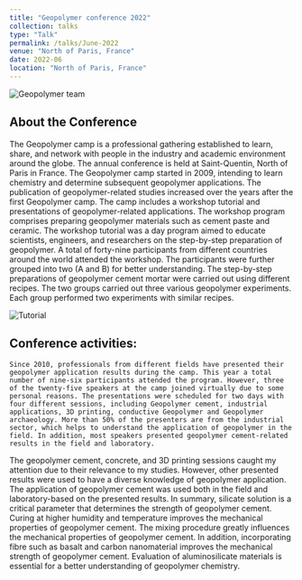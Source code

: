 ```yaml
---
title: "Geopolymer conference 2022"
collection: talks
type: "Talk"
permalink: /talks/June-2022
venue: "North of Paris, France"
date: 2022-06
location: "North of Paris, France"
---
```


![Geopolymer team]('../images/friends.jpeg')

## About the Conference
The Geopolymer camp is a professional gathering established to learn, share, and network with people in the industry and academic environment around the globe. The annual conference is held at Saint-Quentin, North of Paris in France. The Geopolymer camp started in 2009, intending to learn chemistry and determine subsequent geopolymer applications. The publication of geopolymer-related studies increased over the years after the first Geopolymer camp. The camp includes a workshop tutorial and presentations of geopolymer-related applications. 
The workshop program comprises preparing geopolymer materials such as cement paste and ceramic. The workshop tutorial was a day program aimed to educate scientists, engineers, and researchers on the step-by-step preparation of geopolymer. A total of forty-nine participants from different countries around the world attended the workshop. The participants were further grouped into two (A and B) for better understanding. The step-by-step preparations of geopolymer cement mortar were carried out using different recipes. The two groups carried out three various geopolymer experiments. Each group performed two experiments with similar recipes. 

![Tutorial]('../images/tutorial.jpeg')

## Conference activities:
	Since 2010, professionals from different fields have presented their geopolymer application results during the camp. This year a total number of nine-six participants attended the program. However, three of the twenty-five speakers at the camp joined virtually due to some personal reasons. The presentations were scheduled for two days with four different sessions, including Geopolymer cement, industrial applications, 3D printing, conductive Geopolymer and Geopolymer archaeology. More than 50% of the presenters are from the industrial sector, which helps to understand the application of geopolymer in the field. In addition, most speakers presented geopolymer cement-related results in the field and laboratory. 
The geopolymer cement, concrete, and 3D printing sessions caught my attention due to their relevance to my studies. However, other presented results were used to have a diverse knowledge of geopolymer application. The application of geopolymer cement was used both in the field and laboratory-based on the presented results. In summary, silicate solution is a critical parameter that determines the strength of geopolymer cement. Curing at higher humidity and temperature improves the mechanical properties of geopolymer cement. The mixing procedure greatly influences the mechanical properties of geopolymer cement. In addition, incorporating fibre such as basalt and carbon nanomaterial improves the mechanical strength of geopolymer cement. Evaluation of aluminosilicate materials is essential for a better understanding of geopolymer chemistry. 

